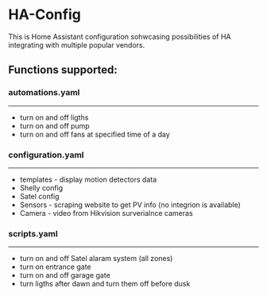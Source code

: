# HA-Config

This is Home Assistant configuration sohwcasing possibilities of HA integrating with multiple popular vendors.

## Functions supported:

### automations.yaml
---
- turn on and off ligths
- turn on and off pump  
- turn on and off fans at specified time of a day

### configuration.yaml
---
- templates - display motion detectors data
- Shelly config
- Satel config
- Sensors - scraping website to get PV info (no integrion is available)
- Camera - video from Hikvision surverialnce cameras

### scripts.yaml
---
- turn on and off Satel alaram system (all zones)
- turn on entrance gate
- turn on and off garage gate
- turn ligths after dawn and turn them off before dusk
